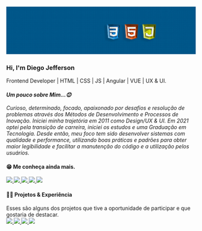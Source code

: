 
![](https://github.com/Diegojfsr/Diegojfsr/blob/main/Imagens/Capa%20Perfil.jpg)

<h3>Hi, I'm Diego Jefferson</h3>
Frontend Developer | HTML | CSS | JS | Angular | VUE | UX & UI.
<br>

<em>
<h4>Um pouco sobre Mim...😊 </h4>

Curioso, determinado, focado, apaixonado por desafios e resolução de problemas através dos Métodos de Desenvolvimento e Processos de Inovação.
Iniciei minha trajetória em 2011 como Design/UX & UI. Em 2021 optei pela transição de carreira, iniciei os estudos e uma Graduação em Tecnologia.
Desde então, meu foco tem sido desenvolver sistemas com qualidade e performance, utilizando boas práticas e padrões para obter maior legibilidade e facilitar a     manutenção do código e a utilização pelos usuários.
</em>


<h4>😁 Me conheça ainda mais.</h4>
<div style="display:inline">
  <!-- Portifolio --> 
  <a href="https://diegojfsr.myportfolio.com/">
  <img src="https://img.shields.io/badge/Portifolio-FF4040?style=for-the-badge&logo=Portifolio&logoColor=white">
  </a>
  <!-- Linkedin --> 
  <a href="https://www.linkedin.com/in/diegojfsr/">
  <img src="https://img.shields.io/badge/linkedin-1769ff?style=for-the-badge&logo=linkedin&logoColor=white">
  </a>
  <!-- Behance -->
  <a href="https://www.behance.net/diegojfsr">
  <img src="https://img.shields.io/badge/Behance-0000CD?style=for-the-badge&logo=behance&logoColor=white">
  </a>
  <!-- Medium -->
  <a href="https://medium.com/@diegojfsr/about">
  <img src="https://img.shields.io/badge/Medium-176977?style=for-the-badge&logo=Medium&logoColor=white">
  </a>
  <!-- Curriculo --> 
  <a href="https://github.com/Diegojfsr/Curriculo/blob/main/DiegoJfsr-Frontend%20Developer.pdf">
  <img src="https://img.shields.io/badge/Curriculo-ec7642?style=for-the-badge&logo=Curriculo&logoColor=white">
  </a>
</div>



<h4>👨‍💻 Projetos & Experiência</h4>
Esses são alguns dos projetos que tive a oportunidade de participar e que gostaria de destacar.<br>

<!-- GFT Start --> 
<a href="https://github.com/Diegojfsr/GFT_Start">
<img src="https://img.shields.io/badge/GftStart-1769ff?style=for-the-badge&logo=GGftStart&logoColor=white">
</a>
<!-- Start by Capgemini --> 
<a href="https://github.com/Diegojfsr/Programa_Start_by_Capgemini">
<img src="https://img.shields.io/badge/Capgemini-0ca5b0?style=for-the-badge&logo=Capgemini&logoColor=white">
</a>
<!-- Santander FullStack Dev --> 
<a href="https://github.com/Diegojfsr/Santander_Fullstack_Developer">
<img src="https://img.shields.io/badge/Santander-c9031a?style=for-the-badge&logo=Santander&logoColor=white">
</a>
<!-- Carrefour Web Dev --> 
<a href="https://github.com/Diegojfsr/Carrefour_Web_Developer">
<img src="https://img.shields.io/badge/Carrefour-0000CD?style=for-the-badge&logo=Carrefour&logoColor=white">
</a>










<!--
<p dir="auto">
<em>
<strong>👨‍💻 Projetos & Experiência</strong><br>
Esses são alguns dos projetos que tive a oportunidade de participar e que gostaria de destacar:<br>
<a href="https://github.com/Diegojfsr/GFT_Start"> <strong> 🟢 GFT Start</strong> </a> |
<a href="https://github.com/Diegojfsr/Programa_Start_by_Capgemini"> <strong> 🟢 Start by Capgemini</strong> </a>  | 
<a href="https://github.com/Diegojfsr/Carrefour_Web_Developer"> <strong> 🟢 Carrefour Web Dev</strong> </a> |
<a href="https://github.com/Diegojfsr/Santander_Fullstack_Developer"> <strong> 🟢 Santander FullStack Dev</strong> </a></li>
</em>
</p>
-->


